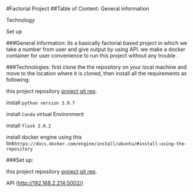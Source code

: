 #Factorial Project
##Table of Content:
General information

Technology

Set up

###General information:
its a basically factorial based project in which we 
take a number from user and give output by using API.
we make a docker container for user convenience to run this project 
without any trouble .

###Technologies:
first clone the the repository on your local machine and move to the location where it is cloned, then install all the requirements as following:

this project repository
[project git rep](https://github.com/Abubakar74326/projectfact).



install ```python version 3.9.7```

install ```Conda``` virtual Environment

 install ```flask 2.0.2```

install docker engine using this link```https://docs.docker.com/engine/install/ubuntu/#install-using-the-repository``` 

###Set up:

this project repository [project git rep](https://github.com/Abubakar74326/abubakar).

API (http://192.168.2.214:5002/)